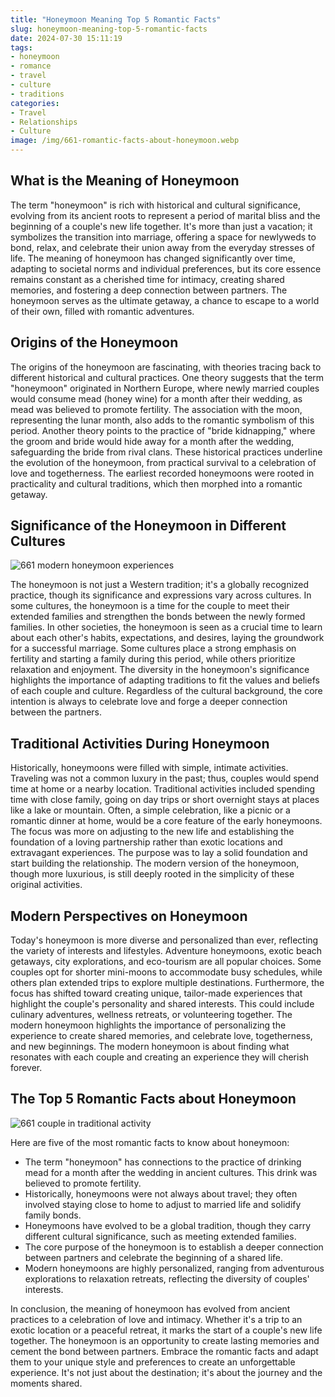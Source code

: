```yaml
---
title: "Honeymoon Meaning Top 5 Romantic Facts"
slug: honeymoon-meaning-top-5-romantic-facts
date: 2024-07-30 15:11:19
tags:
- honeymoon
- romance
- travel
- culture
- traditions
categories:
- Travel
- Relationships
- Culture
image: /img/661-romantic-facts-about-honeymoon.webp 
---
```

## What is the Meaning of Honeymoon

The term "honeymoon" is rich with historical and cultural significance, evolving from its ancient roots to represent a period of marital bliss and the beginning of a couple's new life together. It's more than just a vacation; it symbolizes the transition into marriage, offering a space for newlyweds to bond, relax, and celebrate their union away from the everyday stresses of life. The meaning of honeymoon has changed significantly over time, adapting to societal norms and individual preferences, but its core essence remains constant as a cherished time for intimacy, creating shared memories, and fostering a deep connection between partners. The honeymoon serves as the ultimate getaway, a chance to escape to a world of their own, filled with romantic adventures.

## Origins of the Honeymoon

The origins of the honeymoon are fascinating, with theories tracing back to different historical and cultural practices. One theory suggests that the term "honeymoon" originated in Northern Europe, where newly married couples would consume mead (honey wine) for a month after their wedding, as mead was believed to promote fertility. The association with the moon, representing the lunar month, also adds to the romantic symbolism of this period. Another theory points to the practice of "bride kidnapping," where the groom and bride would hide away for a month after the wedding, safeguarding the bride from rival clans. These historical practices underline the evolution of the honeymoon, from practical survival to a celebration of love and togetherness. The earliest recorded honeymoons were rooted in practicality and cultural traditions, which then morphed into a romantic getaway.

## Significance of the Honeymoon in Different Cultures

![661 modern honeymoon experiences](/img/661-modern-honeymoon-experiences.webp)

The honeymoon is not just a Western tradition; it's a globally recognized practice, though its significance and expressions vary across cultures. In some cultures, the honeymoon is a time for the couple to meet their extended families and strengthen the bonds between the newly formed families. In other societies, the honeymoon is seen as a crucial time to learn about each other's habits, expectations, and desires, laying the groundwork for a successful marriage. Some cultures place a strong emphasis on fertility and starting a family during this period, while others prioritize relaxation and enjoyment. The diversity in the honeymoon's significance highlights the importance of adapting traditions to fit the values and beliefs of each couple and culture. Regardless of the cultural background, the core intention is always to celebrate love and forge a deeper connection between the partners.

## Traditional Activities During Honeymoon

Historically, honeymoons were filled with simple, intimate activities. Traveling was not a common luxury in the past; thus, couples would spend time at home or a nearby location. Traditional activities included spending time with close family, going on day trips or short overnight stays at places like a lake or mountain. Often, a simple celebration, like a picnic or a romantic dinner at home, would be a core feature of the early honeymoons. The focus was more on adjusting to the new life and establishing the foundation of a loving partnership rather than exotic locations and extravagant experiences. The purpose was to lay a solid foundation and start building the relationship. The modern version of the honeymoon, though more luxurious, is still deeply rooted in the simplicity of these original activities.

## Modern Perspectives on Honeymoon

Today's honeymoon is more diverse and personalized than ever, reflecting the variety of interests and lifestyles. Adventure honeymoons, exotic beach getaways, city explorations, and eco-tourism are all popular choices. Some couples opt for shorter mini-moons to accommodate busy schedules, while others plan extended trips to explore multiple destinations. Furthermore, the focus has shifted toward creating unique, tailor-made experiences that highlight the couple's personality and shared interests. This could include culinary adventures, wellness retreats, or volunteering together. The modern honeymoon highlights the importance of personalizing the experience to create shared memories, and celebrate love, togetherness, and new beginnings. The modern honeymoon is about finding what resonates with each couple and creating an experience they will cherish forever.

## The Top 5 Romantic Facts about Honeymoon

![661 couple in traditional activity](/img/661-couple-in-traditional-activity.webp)

Here are five of the most romantic facts to know about honeymoon:

- The term "honeymoon" has connections to the practice of drinking mead for a month after the wedding in ancient cultures. This drink was believed to promote fertility.
- Historically, honeymoons were not always about travel; they often involved staying close to home to adjust to married life and solidify family bonds.
- Honeymoons have evolved to be a global tradition, though they carry different cultural significance, such as meeting extended families.
- The core purpose of the honeymoon is to establish a deeper connection between partners and celebrate the beginning of a shared life.
- Modern honeymoons are highly personalized, ranging from adventurous explorations to relaxation retreats, reflecting the diversity of couples' interests.

In conclusion, the meaning of honeymoon has evolved from ancient practices to a celebration of love and intimacy. Whether it's a trip to an exotic location or a peaceful retreat, it marks the start of a couple's new life together. The honeymoon is an opportunity to create lasting memories and cement the bond between partners. Embrace the romantic facts and adapt them to your unique style and preferences to create an unforgettable experience. It's not just about the destination; it's about the journey and the moments shared.

